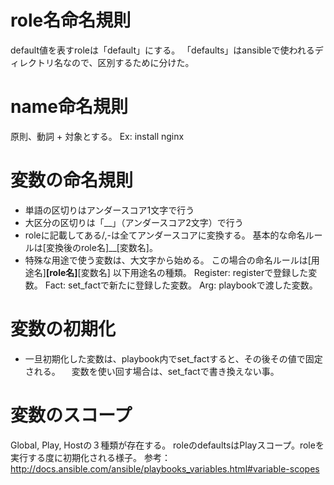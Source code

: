 # role名命名規則
default値を表すroleは「default」にする。
「defaults」はansibleで使われるディレクトリ名なので、区別するために分けた。

# name命名規則
原則、動詞 + 対象とする。
Ex: install nginx

# 変数の命名規則

- 単語の区切りはアンダースコア1文字で行う
- 大区分の区切りは「__」（アンダースコア2文字）で行う
- roleに記載してある/,-は全てアンダースコアに変換する。
  基本的な命名ルールは[変換後のrole名]__[変数名]。 
- 特殊な用途で使う変数は、大文字から始める。
  この場合の命名ルールは[用途名]__[role名]__[変数名]
  以下用途名の種類。
    Register: registerで登録した変数。
    Fact: set_factで新たに登録した変数。
    Arg: playbookで渡した変数。

# 変数の初期化
- 一旦初期化した変数は、playbook内でset_factすると、その後その値で固定される。
　変数を使い回す場合は、set_factで書き換えない事。

# 変数のスコープ
Global, Play, Hostの３種類が存在する。
roleのdefaultsはPlayスコープ。roleを実行する度に初期化される様子。
参考： http://docs.ansible.com/ansible/playbooks_variables.html#variable-scopes

